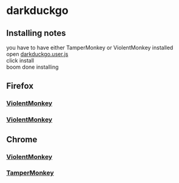 # darkduckgo
## Installing notes
you have to have either TamperMonkey or ViolentMonkey installed  
open [darkduckgo.user.js](https://github.com/kepet19/darkduckgo/raw/master/darkduckgo.user.js)  
click install  
boom done installing  


## Firefox
### [ViolentMonkey](https://addons.mozilla.org/en-US/firefox/addon/violentmonkey/)
### [ViolentMonkey](https://addons.mozilla.org/en-US/firefox/addon/tampermonkey/)
  
  
## Chrome
### [ViolentMonkey](https://chrome.google.com/webstore/detail/violentmonkey/jinjaccalgkegednnccohejagnlnfdag)
### [TamperMonkey](https://chrome.google.com/webstore/detail/tampermonkey/dhdgffkkebhmkfjojejmpbldmpobfkfo)
